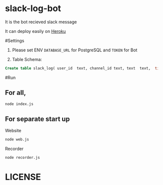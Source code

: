 # slack-log-bot

It is the bot recieved slack message

It can deploy easily on [Heroku](http://www.heroku.com) 

#Settings

1. Please set ENV `DATABASE_URL` for PostgreSQL and `TOKEN` for Bot

2. Table Schema:

```sql
Create table slack_log( user_id  text, channel_id text, text  text,  timestamp timestamp default now());
```

#Run

## For all,

```sh
node index.js
```

## For separate start up

Website
```sh
node web.js 
```

Recorder
```sh 
node recorder.js
```

# LICENSE
